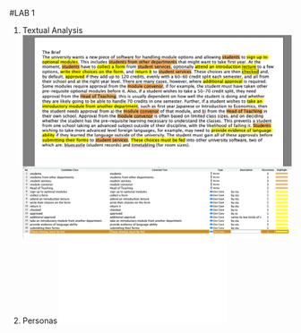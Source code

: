 #LAB 1
1. Textual Analysis
   ![TA](/images/Lab1TextualAnalysis.png)
2. Personas
   ![personas](/doc/personas.md)